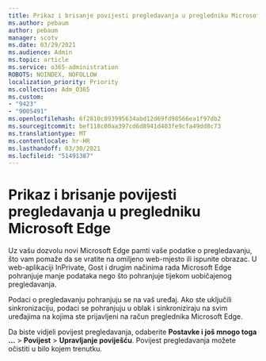 ```yaml
---
title: Prikaz i brisanje povijesti pregledavanja u pregledniku Microsoft Edge
ms.author: pebaum
author: pebaum
manager: scotv
ms.date: 03/29/2021
ms.audience: Admin
ms.topic: article
ms.service: o365-administration
ROBOTS: NOINDEX, NOFOLLOW
localization_priority: Priority
ms.collection: Adm_O365
ms.custom:
- "9423"
- "9005491"
ms.openlocfilehash: 6f2810c893995634abd12d69fd98566ea1f97db2
ms.sourcegitcommit: bef118c00aa397cd6d8941d403fe9cfa49dd8c73
ms.translationtype: MT
ms.contentlocale: hr-HR
ms.lasthandoff: 03/30/2021
ms.locfileid: "51491387"
---
```

# <a name="view-and-delete-browsing-history-in-microsoft-edge"></a>Prikaz i brisanje povijesti pregledavanja u pregledniku Microsoft Edge

Uz vašu dozvolu novi Microsoft Edge pamti vaše podatke o pregledavanju, što vam pomaže da se vratite na omiljeno web-mjesto ili ispunite obrazac. U web-aplikaciji InPrivate, Gost i drugim načinima rada Microsoft Edge pohranjuje manje podataka nego što pohranjuje tijekom uobičajenog pregledavanja.

Podaci o pregledavanju pohranjuju se na vaš uređaj. Ako ste uključili sinkronizaciju, podaci se pohranjuju u oblak i sinkroniziraju na svim uređajima na kojima ste prijavljeni na račun preglednika Microsoft Edge.

Da biste vidjeli povijest pregledavanja, odaberite **Postavke i još mnogo toga ...**   >  **Povijest**  >  **Upravljanje poviješću**. Povijest pregledavanja možete očistiti u bilo kojem trenutku.